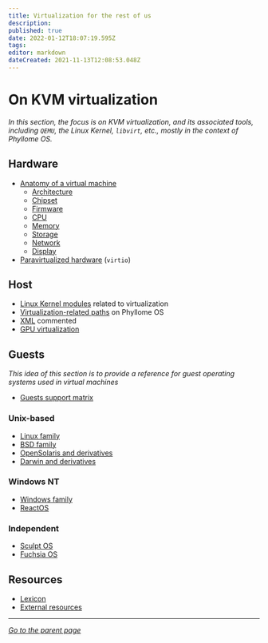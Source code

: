 ```yaml
---
title: Virtualization for the rest of us
description: 
published: true
date: 2022-01-12T18:07:19.595Z
tags: 
editor: markdown
dateCreated: 2021-11-13T12:08:53.048Z
---
```


# On KVM virtualization

*In this section, the focus is on KVM virtualization, and its associated tools, including `QEMU`, the Linux Kernel, `libvirt`, etc., mostly in the context of Phyllome OS.* 

## Hardware

* [Anatomy of a virtual machine](/virt/vm)
	* [Architecture](/virt/architecture)
	* [Chipset](/virt/chipset)
  * [Firmware](/virt/firmware)
  * [CPU](/virt/cpu)
  * [Memory](/virt/memory)
  * [Storage](/virt/storage)
  * [Network](/virt/network)
  * [Display](/virt/display)
* [Paravirtualized hardware](/virt/virtio) (`virtio`)

## Host

* [Linux Kernel modules](/virt/kernel-modules) related to virtualization
* [Virtualization-related paths](/virt/linux-paths) on Phyllome OS
* [XML](/virt/xml) commented
* [GPU virtualization](/virt/gpu)

## Guests

*This idea of this section is to provide a reference for guest operating systems used in virtual machines*

* [Guests support matrix](/virt/guests)

### Unix-based

* [Linux family](/virt/linux)
* [BSD family](/virt/bsd)
* [OpenSolaris and derivatives](/virt/opensolaris)
* [Darwin and derivatives](/virt/darwin)

### Windows NT
	
* [Windows family](/virt/windows)
* [ReactOS](/virt/reactos)

### Independent

* [Sculpt OS](/virt/sculpt-os)
* [Fuchsia OS](/virt/fuchsia-os)

## Resources

* [Lexicon](/virt/lexicon) 
* [External resources](/virt/resources)

---

*[Go to the parent page](https://wiki.phyllo.me/e/en/virt)*